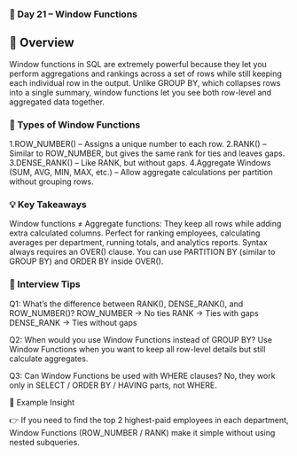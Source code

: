 ### 🚀 Day 21 – Window Functions
## 📌 Overview
Window functions in SQL are extremely powerful because they let you perform aggregations and rankings across a set of rows while still keeping each individual row in the output.
Unlike GROUP BY, which collapses rows into a single summary, window functions let you see both row-level and aggregated data together.

### 🔑 Types of Window Functions

1.ROW_NUMBER() – Assigns a unique number to each row.
2.RANK() – Similar to ROW_NUMBER, but gives the same rank for ties and leaves gaps.
3.DENSE_RANK() – Like RANK, but without gaps.
4.Aggregate Windows (SUM, AVG, MIN, MAX, etc.) – Allow aggregate calculations per partition without grouping rows.

### 💡 Key Takeaways

Window functions ≠ Aggregate functions: They keep all rows while adding extra calculated columns.
Perfect for ranking employees, calculating averages per department, running totals, and analytics reports.
Syntax always requires an OVER() clause.
You can use PARTITION BY (similar to GROUP BY) and ORDER BY inside OVER().

### 🎯 Interview Tips

Q1: What’s the difference between RANK(), DENSE_RANK(), and ROW_NUMBER()?
ROW_NUMBER → No ties
RANK → Ties with gaps
DENSE_RANK → Ties without gaps

Q2: When would you use Window Functions instead of GROUP BY?
Use Window Functions when you want to keep all row-level details but still calculate aggregates.

Q3: Can Window Functions be used with WHERE clauses?
No, they work only in SELECT / ORDER BY / HAVING parts, not WHERE.

📝 Example Insight

👉 If you need to find the top 2 highest-paid employees in each department, Window Functions (ROW_NUMBER / RANK) make it simple without using nested subqueries.
